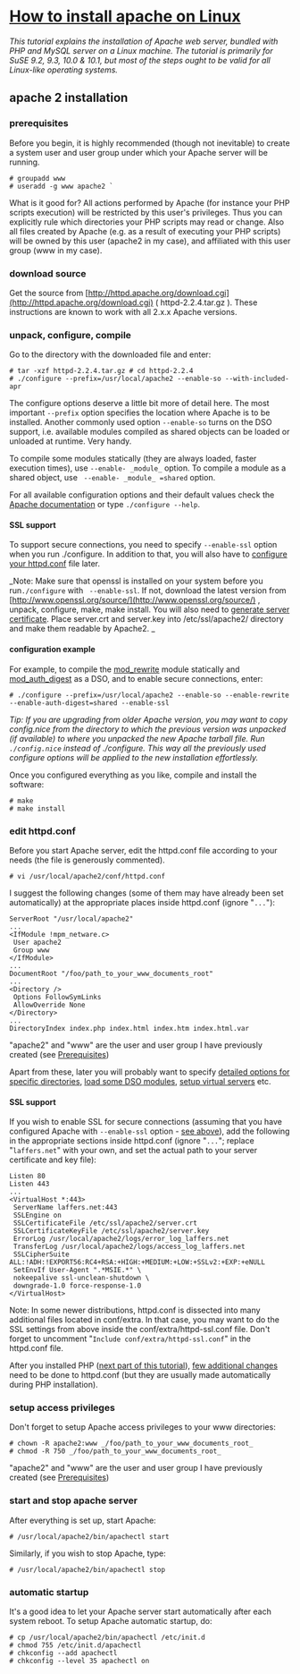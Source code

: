 # [How to install apache on Linux](http://laffers.net/howtos/howto-install-apache)

_This tutorial explains the installation of Apache web server, bundled with PHP and MySQL server on a Linux machine. The tutorial is primarily for SuSE 9.2, 9.3, 10.0 & 10.1, but most of the steps ought to be valid for all Linux-like operating systems._

## apache 2 installation

### prerequisites

Before you begin, it is highly recommended (though not inevitable) to create a system user and user group under which your Apache server will be running.

```
# groupadd www
# useradd -g www apache2 `
```

What is it good for? All actions performed by Apache (for instance your PHP scripts execution) will be restricted by this user's privileges. Thus you can explicitly rule which directories your PHP scripts may read or change. Also all files created by Apache (e.g. as a result of executing your PHP scripts) will be owned by this user (apache2 in my case), and affiliated with this user group (www in my case).

### download source

Get the source from [http://httpd.apache.org/download.cgi](http://httpd.apache.org/download.cgi) ( httpd-2.2.4.tar.gz ). These instructions are known to work with all 2.x.x Apache versions.

### unpack, configure, compile

Go to the directory with the downloaded file and enter:

```
# tar -xzf httpd-2.2.4.tar.gz # cd httpd-2.2.4
# ./configure --prefix=/usr/local/apache2 --enable-so --with-included-apr
```

The configure options deserve a little bit more of detail here. The most important `--prefix` option specifies the location where Apache is to be installed. Another commonly used option `--enable-so` turns on the DSO support, i.e. available modules compiled as shared objects can be loaded or unloaded at runtime. Very handy.

To compile some modules statically (they are always loaded, faster execution times), use `--enable- _module_` option. To compile a module as a shared object, use ` --enable- _module_ =shared` option.

For all available configuration options and their default values check the [Apache documentation](http://httpd.apache.org/docs-2.2/programs/configure.html#configurationoptions) or type `./configure --help`.

#### SSL support

To support secure connections, you need to specify `--enable-ssl` option when you run ./configure. In addition to that, you will also have to [configure your httpd.conf](http://laffers.net/howtos/howto-install-apache#edit_httpd_conf_for_ssl) file later.

_Note: Make sure that openssl is installed on your system before you run`./configure` with ` --enable-ssl`. If not, download the latest version from [http://www.openssl.org/source/](http://www.openssl.org/source/) , unpack, configure, make, make install. You will also need to [generate server certificate](http://www.google.com/search?hl=en&q=howto+generate+ssl+certificate&btnG=Google+Search). Place server.crt and server.key into /etc/ssl/apache2/ directory and make them readable by Apache2. _

#### configuration example

For example, to compile the [mod_rewrite](http://httpd.apache.org/docs-2.0/mod/mod_rewrite.html) module statically and [mod_auth_digest](http://httpd.apache.org/docs-2.0/mod/mod_auth_digest.html) as a DSO, and to enable secure connections, enter:

`# ./configure --prefix=/usr/local/apache2 --enable-so --enable-rewrite --enable-auth-digest=shared --enable-ssl`

_Tip: If you are upgrading from older Apache version, you may want to copy config.nice from the directory to which the previous version was unpacked (if available) to where you unpacked the new Apache tarball file. Run `./config.nice` instead of_ _./configure. This way all the previously used configure options will be applied to the new installation effortlessly._

Once you configured everything as you like, compile and install the software:

```
# make
# make install
```
### edit httpd.conf

Before you start Apache server, edit the httpd.conf file according to your needs (the file is generously commented).

`# vi /usr/local/apache2/conf/httpd.conf`

I suggest the following changes (some of them may have already been set automatically) at the appropriate places inside httpd.conf (ignore "`...`"):

```
ServerRoot "/usr/local/apache2"
...
<IfModule !mpm_netware.c>
 User apache2
 Group www
</IfModule>
...
DocumentRoot "/foo/path_to_your_www_documents_root"
...
<Directory />
 Options FollowSymLinks
 AllowOverride None
</Directory>
...
DirectoryIndex index.php index.html index.htm index.html.var
```

"apache2" and "www" are the user and user group I have previously created (see [Prerequisites](http://laffers.net/howtos/howto-install-apache#prerequisites))

Apart from these, later you will probably want to specify [detailed options for specific directories](http://httpd.apache.org/docs-2.0/mod/core.html#directory), [load some DSO modules](http://httpd.apache.org/docs-2.0/mod/mod_so.html#loadmodule), [setup virtual servers](http://httpd.apache.org/docs-2.0/vhosts/) etc.

#### SSL support

If you wish to enable SSL for secure connections (assuming that you have configured Apache with `--enable-ssl` option - [see above](http://laffers.net/howtos/howto-install-apache#unpack_configure_compile)), add the following in the appropriate sections inside httpd.conf (ignore "`...`"; replace "`laffers.net`" with your own, and set the actual path to your server certificate and key file):

```
Listen 80
Listen 443
...
<VirtualHost *:443>
 ServerName laffers.net:443
 SSLEngine on
 SSLCertificateFile /etc/ssl/apache2/server.crt
 SSLCertificateKeyFile /etc/ssl/apache2/server.key
 ErrorLog /usr/local/apache2/logs/error_log_laffers.net
 TransferLog /usr/local/apache2/logs/access_log_laffers.net
 SSLCipherSuite ALL:!ADH:!EXPORT56:RC4+RSA:+HIGH:+MEDIUM:+LOW:+SSLv2:+EXP:+eNULL
 SetEnvIf User-Agent ".*MSIE.*" \
 nokeepalive ssl-unclean-shutdown \
 downgrade-1.0 force-response-1.0
</VirtualHost>
```

Note: In some newer distributions, httpd.conf is dissected into many additional files located in conf/extra. In that case, you may want to do the SSL settings from above inside the conf/extra/httpd-ssl.conf file. Don't forget to uncomment "`Include conf/extra/httpd-ssl.conf`" in the httpd.conf file.

After you installed PHP ([next part of this tutorial](http://laffers.net/howtos/howto-install-php)), [few additional changes](http://laffers.net/howtos/howto-install-php#edit_httpd_conf) need to be done to httpd.conf (but they are usually made automatically during PHP installation).

### setup access privileges

Don't forget to setup Apache access privileges to your www directories:

```
# chown -R apache2:www _/foo/path_to_your_www_documents_root_
# chmod -R 750 _/foo/path_to_your_www_documents_root_
```

"apache2" and "www" are the user and user group I have previously created (see [Prerequisites](http://laffers.net/howtos/howto-install-apache#prerequisites))

### start and stop apache server

After everything is set up, start Apache:

`# /usr/local/apache2/bin/apachectl start`

Similarly, if you wish to stop Apache, type:

`# /usr/local/apache2/bin/apachectl stop`

### automatic startup

It's a good idea to let your Apache server start automatically after each system reboot. To setup Apache automatic startup, do:

```
# cp /usr/local/apache2/bin/apachectl /etc/init.d
# chmod 755 /etc/init.d/apachectl
# chkconfig --add apachectl
# chkconfig --level 35 apachectl on
```
